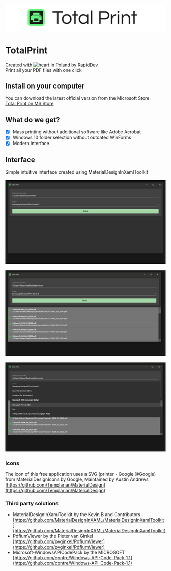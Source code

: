 ![Logo](https://github.com/rapiddev/TotalPrint/blob/master/Assets/banner.png?raw=true)

# TotalPrint
[Created with ![heart](http://i.imgur.com/oXJmdtz.gif) in Poland by RapidDev](https://rdev.cc/)<br />
Print all your PDF files with one click

## Install on your computer
You can download the latest official version from the Microsoft Store.<br/>
[Total Print on MS Store](https://www.microsoft.com/en-us/p/total-print/9nsg5xsncfnj?activetab=pivot:overviewtab)

## What do we get?
- [x] Mass printing without additional software like Adobe Acrobat
- [x] Windows 10 folder selection without outdated WinForms
- [x] Modern interface

## Interface
Simple intuitive interface created using MaterialDesignInXamlToolkit
<br/><br/>
![Main](https://github.com/rapiddev/TotalPrint/blob/master/Assets/screen1.png?raw=true)
<br/><br/>
![Selected documents](https://github.com/rapiddev/TotalPrint/blob/master/Assets/screen2.png?raw=true)
<br/><br/>
![Select printer](https://github.com/rapiddev/TotalPrint/blob/master/Assets/screen3.png?raw=true)

### Icons
The icon of this free application uses a SVG (printer - Google @Google) from MaterialDesignIcons by Google, Maintained by Austin Andrews<br/>[https://github.com/Templarian/MaterialDesign](https://github.com/Templarian/MaterialDesign)

### Third party solutions
- MaterialDesignInXamlToolkit by the Kevin B and Contributors<br/>[https://github.com/MaterialDesignInXAML/MaterialDesignInXamlToolkit](https://github.com/MaterialDesignInXAML/MaterialDesignInXamlToolkit)
- PdfiumViewer by the Pieter van Ginkel<br/>[https://github.com/pvginkel/PdfiumViewer](https://github.com/pvginkel/PdfiumViewer)
- Microsoft-WindowsAPICodePack by the MICROSOFT<br/>[https://github.com/contre/Windows-API-Code-Pack-1.1](https://github.com/contre/Windows-API-Code-Pack-1.1)